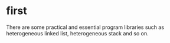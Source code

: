 # first
There are some practical and essential program libraries such as heterogeneous linked list, heterogeneous stack and so on.
